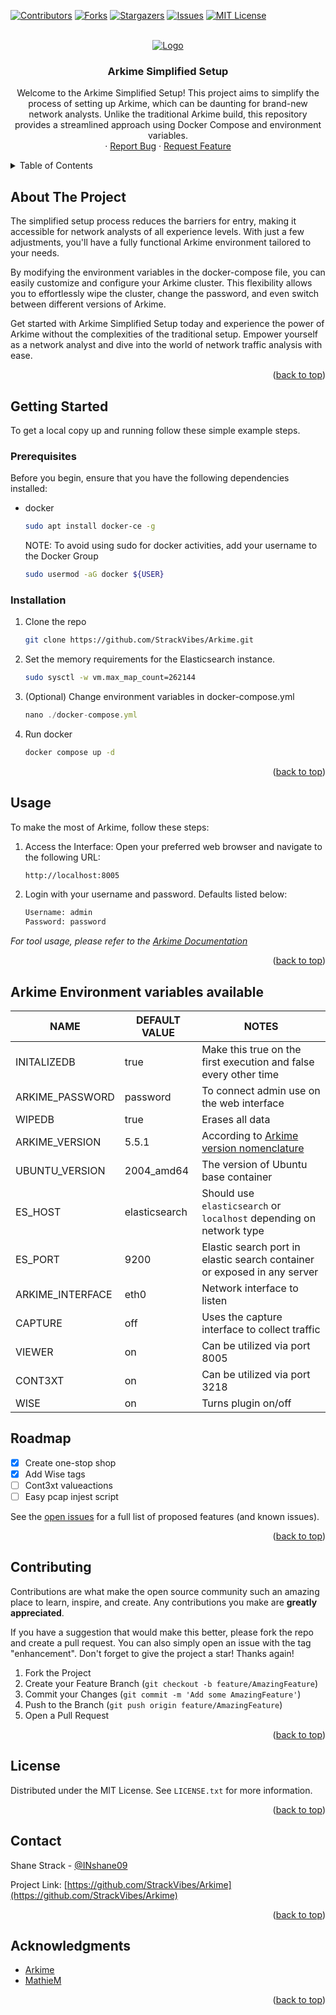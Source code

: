 <a name="readme-top"></a>
<!-- PROJECT SHIELDS -->
[![Contributors][contributors-shield]][contributors-url]
[![Forks][forks-shield]][forks-url]
[![Stargazers][stars-shield]][stars-url]
[![Issues][issues-shield]][issues-url]
[![MIT License][license-shield]][license-url]



<!-- PROJECT LOGO -->
<br />
<div align="center">
  <a href="https://github.com/StrackVibes/Arkime">
    <img src="https://i.ibb.co/Ws4Nvcj/Arkime-Logo-Full-Gradient-Black-2x.png" alt="Logo" >
  </a>

<h3 align="center">Arkime Simplified Setup</h3>

  <p align="center">
    Welcome to the Arkime Simplified Setup! This project aims to simplify the process of setting up Arkime, which can be daunting for brand-new network analysts. Unlike the traditional Arkime build, this repository provides a streamlined approach using Docker Compose and environment variables.
    <br />
    ·
    <a href="https://github.com/StrackVibes/Arkime/issues">Report Bug</a>
    ·
    <a href="https://github.com/StrackVibes/Arkime/issues">Request Feature</a>
  </p>
</div>



<!-- TABLE OF CONTENTS -->
<details>
  <summary>Table of Contents</summary>
  <ol>
    <li>
      <a href="#about-the-project">About The Project</a>
    </li>
    <li>
      <a href="#getting-started">Getting Started</a>
      <ul>
        <li><a href="#prerequisites">Prerequisites</a></li>
        <li><a href="#installation">Installation</a></li>
      </ul>
    </li>
    <li><a href="#usage">Usage</a></li>
    <li><a href="#roadmap">Roadmap</a></li>
    <li><a href="#contributing">Contributing</a></li>
    <li><a href="#license">License</a></li>
    <li><a href="#contact">Contact</a></li>
    <li><a href="#acknowledgments">Acknowledgments</a></li>
  </ol>
</details>



<!-- ABOUT THE PROJECT -->
## About The Project
The simplified setup process reduces the barriers for entry, making it accessible for network analysts of all experience levels. With just a few adjustments, you'll have a fully functional Arkime environment tailored to your needs.

By modifying the environment variables in the docker-compose file, you can easily customize and configure your Arkime cluster. This flexibility allows you to effortlessly wipe the cluster, change the password, and even switch between different versions of Arkime.

Get started with Arkime Simplified Setup today and experience the power of Arkime without the complexities of the traditional setup. Empower yourself as a network analyst and dive into the world of network traffic analysis with ease.

<p align="right">(<a href="#readme-top">back to top</a>)</p>

<!-- GETTING STARTED -->
## Getting Started

To get a local copy up and running follow these simple example steps.

### Prerequisites

Before you begin, ensure that you have the following dependencies installed:
* docker
  ```sh
  sudo apt install docker-ce -g
  ```
  NOTE: To avoid using sudo for docker activities, add your username to the Docker Group
  ```sh
  sudo usermod -aG docker ${USER}
  ```

### Installation

1. Clone the repo
   ```sh
   git clone https://github.com/StrackVibes/Arkime.git
   ```
2. Set the memory requirements for the Elasticsearch instance.
   ```sh
   sudo sysctl -w vm.max_map_count=262144
   ```
3. (Optional) Change environment variables in docker-compose.yml
   ```js
   nano ./docker-compose.yml
   ```
4. Run docker
   ```sh
   docker compose up -d
   ```

<p align="right">(<a href="#readme-top">back to top</a>)</p>



<!-- USAGE EXAMPLES -->
## Usage

To make the most of Arkime, follow these steps:

1. Access the Interface: Open your preferred web browser and navigate to the following URL:
   ```sh
   http://localhost:8005
   ```
2. Login with your username and password. Defaults listed below:
   ```sh
   Username: admin
   Password: password
   ```
_For tool usage, please refer to the [Arkime Documentation]([https://example.com](https://arkime.com/learn))_

<p align="right">(<a href="#readme-top">back to top</a>)</p>

## Arkime Environment variables available

| NAME              | DEFAULT VALUE   |  NOTES                                                                   |
| --------------    | --------------- | ---------------------------------------------------------------------    |
| INITALIZEDB       | true            | Make this true on the first execution and false every other time         |
| ARKIME_PASSWORD   | password        | To connect admin use on the web interface                                |
| WIPEDB            | true            | Erases all data                                                          |
| ARKIME_VERSION    | 5.5.1           | According to [Arkime version nomenclature](https://github.com/arkime/arkime/releases) |
| UBUNTU_VERSION    | 2004_amd64      | The version of Ubuntu base container                                     |
| ES_HOST           | elasticsearch   | Should use `elasticsearch` or `localhost` depending on network type      |
| ES_PORT           | 9200            | Elastic search port in elastic search container or exposed in any server |
| ARKIME_INTERFACE  | eth0            | Network interface to listen                                              |
| CAPTURE           | off             | Uses the capture interface to collect traffic                            |
| VIEWER            | on              | Can be utilized via port 8005                                            |
| CONT3XT           | on              | Can be utilized via port 3218                                            |
| WISE              | on              | Turns plugin on/off                                                      |

<!-- ROADMAP -->
## Roadmap

- [x] Create one-stop shop
- [x] Add Wise tags
- [ ] Cont3xt valueactions
- [ ] Easy pcap injest script

See the [open issues](https://github.com/StrackVibes/Arkime/issues) for a full list of proposed features (and known issues).

<p align="right">(<a href="#readme-top">back to top</a>)</p>



<!-- CONTRIBUTING -->
## Contributing

Contributions are what make the open source community such an amazing place to learn, inspire, and create. Any contributions you make are **greatly appreciated**.

If you have a suggestion that would make this better, please fork the repo and create a pull request. You can also simply open an issue with the tag "enhancement".
Don't forget to give the project a star! Thanks again!

1. Fork the Project
2. Create your Feature Branch (`git checkout -b feature/AmazingFeature`)
3. Commit your Changes (`git commit -m 'Add some AmazingFeature'`)
4. Push to the Branch (`git push origin feature/AmazingFeature`)
5. Open a Pull Request

<p align="right">(<a href="#readme-top">back to top</a>)</p>



<!-- LICENSE -->
## License

Distributed under the MIT License. See `LICENSE.txt` for more information.

<p align="right">(<a href="#readme-top">back to top</a>)</p>



<!-- CONTACT -->
## Contact

Shane Strack - [@INshane09](https://twitter.com/inshane09/)

Project Link: [https://github.com/StrackVibes/Arkime](https://github.com/StrackVibes/Arkime)

<p align="right">(<a href="#readme-top">back to top</a>)</p>



<!-- ACKNOWLEDGMENTS -->
## Acknowledgments

* [Arkime](https://github.com/arkime/arkime)
* [MathieM](https://github.com/MathieM/docker-moloch/blob/master/README.md)


<p align="right">(<a href="#readme-top">back to top</a>)</p>



<!-- MARKDOWN LINKS & IMAGES -->
<!-- https://www.markdownguide.org/basic-syntax/#reference-style-links -->
[contributors-shield]: https://img.shields.io/github/contributors/StrackVibes/Arkime.svg?style=for-the-badge
[contributors-url]: https://github.com/StrackVibes/Arkime/graphs/contributors
[forks-shield]: https://img.shields.io/github/forks/StrackVibes/Arkime.svg?style=for-the-badge
[forks-url]: https://github.com/StrackVibes/Arkime/network/members
[stars-shield]: https://img.shields.io/github/stars/StrackVibes/Arkime.svg?style=for-the-badge
[stars-url]: https://github.com/StrackVibes/Arkime/stargazers
[issues-shield]: https://img.shields.io/github/issues/StrackVibes/Arkime.svg?style=for-the-badge
[issues-url]: https://github.com/StrackVibes/Arkime/issues
[license-shield]: https://img.shields.io/github/license/StrackVibes/Arkime.svg?style=for-the-badge
[license-url]: https://github.com/StrackVibes/Arkime/blob/master/LICENSE.txt
[product-screenshot]: images/screenshot.png
